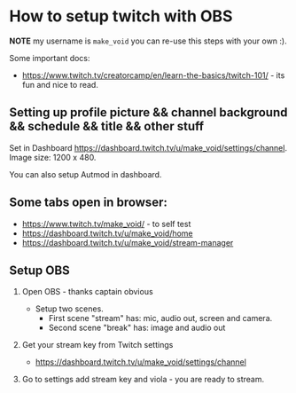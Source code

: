 # How to setup twitch with OBS

**NOTE** my username is `make_void` you can re-use this steps with your own :).

Some important docs:
  - https://www.twitch.tv/creatorcamp/en/learn-the-basics/twitch-101/ - its fun and nice to read.

## Setting up  profile picture && channel background && schedule && title && other stuff

Set in Dashboard https://dashboard.twitch.tv/u/make_void/settings/channel. Image
size: 1200 x 480. 

You can also setup Autmod in dashboard.

## Some tabs open in browser:
  - https://www.twitch.tv/make_void/ - to self test
  - https://dashboard.twitch.tv/u/make_void/home
  - https://dashboard.twitch.tv/u/make_void/stream-manager


## Setup OBS
1. Open OBS - thanks captain obvious
   - Setup two scenes.
     - First scene "stream" has: mic, audio out, screen and camera.
     - Second scene "break" has: image and audio out 
2. Get your stream key from Twitch settings
   - https://dashboard.twitch.tv/u/make_void/settings/channel

3. Go to settings add stream key and viola - you are ready to stream.
